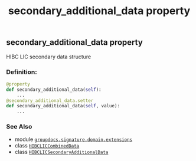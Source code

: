 ﻿---
title: secondary_additional_data property
second_title: GroupDocs.Signature for Python via .NET API References
description: 
type: docs
url: /python-net/groupdocs.signature.domain.extensions/hibcliccombineddata/secondary_additional_data/
is_root: false
weight: 50
---

## secondary_additional_data property


HIBC LIC secondary data structure
### Definition:
```python
@property
def secondary_additional_data(self):
    ...
@secondary_additional_data.setter
def secondary_additional_data(self, value):
    ...
```

### See Also
* module [`groupdocs.signature.domain.extensions`](../../)
* class [`HIBCLICCombinedData`](/signature/python-net/groupdocs.signature.domain.extensions/hibcliccombineddata)
* class [`HIBCLICSecondaryAdditionalData`](/signature/python-net/groupdocs.signature.domain.extensions/hibclicsecondaryadditionaldata)
